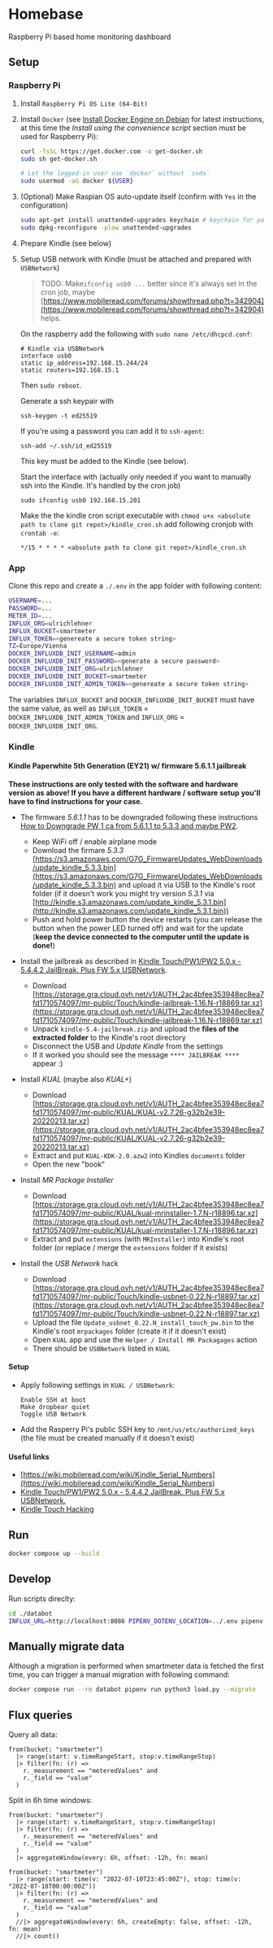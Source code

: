 # Homebase

Raspberry Pi based home monitoring dashboard

## Setup

### Raspberry Pi

1. Install `Raspberry Pi OS Lite (64-Bit)`
2. Install `Docker` (see [Install Docker Engine on Debian](https://docs.docker.com/engine/install/debian/#install-using-the-convenience-script) for latest instructions, at this time the _Install using the convenience script_ section must be used for Raspberry Pi):

   ```bash
   curl -fsSL https://get.docker.com -o get-docker.sh
   sudo sh get-docker.sh

   # Let the logged-in user use `docker` without `sudo`
   sudo usermod -aG docker ${USER}
   ```

3. (Optional) Make Raspian OS auto-update itself (confirm with `Yes` in the configuration)

   ```bash
   sudo apt-get install unattended-upgrades keychain # keychain for password protected ssh keys
   sudo dpkg-reconfigure -plow unattended-upgrades
   ```

4. Prepare Kindle (see below)

5. Setup USB network with Kindle (must be attached and prepared with `USBNetwork`)

   > TODO: Make`ifconfig usb0 ...` better since it's always set in the cron job, maybe [https://www.mobileread.com/forums/showthread.php?t=342904](https://www.mobileread.com/forums/showthread.php?t=342904) helps.

   On the raspberry add the following with `sudo nano /etc/dhcpcd.conf`:

   ```
   # Kindle via USBNetwork
   interface usb0
   static ip_address=192.168.15.244/24
   static routers=192.168.15.1
   ```

   Then `sudo reboot`.

   Generate a ssh keypair with

   ```
   ssh-keygen -t ed25519
   ```

   If you're using a password you can add it to `ssh-agent`:

   ```
   ssh-add ~/.ssh/id_ed25519
   ```

   This key must be added to the Kindle (see below).

   Start the interface with (actually only needed if you want to manually ssh into the Kindle. It's handled by the cron job)

   ```
   sudo ifconfig usb0 192.168.15.201
   ```

   Make the the kindle cron script executable with `chmod u+x <absolute path to clone git repot>/kindle_cron.sh` add following cronjob with `crontab -e`:

   ```
   */15 * * * * <absolute path to clone git repot>/kindle_cron.sh
   ```

### App

Clone this repo and create a `./.env` in the app folder with following content:

```bash
USERNAME=...
PASSWORD=...
METER_ID=...
INFLUX_ORG=ulrichlehner
INFLUX_BUCKET=smartmeter
INFLUX_TOKEN=<genereate a secure token string>
TZ=Europe/Vienna
DOCKER_INFLUXDB_INIT_USERNAME=admin
DOCKER_INFLUXDB_INIT_PASSWORD=<generate a secure password>
DOCKER_INFLUXDB_INIT_ORG=ulrichlehner
DOCKER_INFLUXDB_INIT_BUCKET=smartmeter
DOCKER_INFLUXDB_INIT_ADMIN_TOKEN=<genereate a secure token string>
```

The variables `INFLUX_BUCKET` and `DOCKER_INFLUXDB_INIT_BUCKET` must have the same value, as well as `INFLUX_TOKEN` = `DOCKER_INFLUXDB_INIT_ADMIN_TOKEN` and `INFLUX_ORG` = `DOCKER_INFLUXDB_INIT_ORG`.

### Kindle

#### Kindle Paperwhite 5th Generation (EY21) w/ firmware 5.6.1.1 jailbreak

**These instructions are only tested with the software and hardware version as above! If you have a different hardware / software setup you'll have to find instructions for your case.**

- The firmware _5.6.1.1_ has to be downgraded following these instructions [How to Downgrade PW 1 ca from 5.6.1.1 to 5.3.3 and maybe PW2](http://www.mobileread.mobi/forums/showthread.php?t=264432).

  - Keep WiFi off / enable airplane mode
  - Download the firmare _5.3.3_ [https://s3.amazonaws.com/G7G_FirmwareUpdates_WebDownloads/update_kindle_5.3.3.bin](https://s3.amazonaws.com/G7G_FirmwareUpdates_WebDownloads/update_kindle_5.3.3.bin) and upload it via USB to the Kindle's root folder (if it doesn't work you might try version _5.3.1_ via [http://kindle.s3.amazonaws.com/update_kindle_5.3.1.bin](http://kindle.s3.amazonaws.com/update_kindle_5.3.1.bin))
  - Push and hold power button the device restarts (you can release the button when the power LED turned off) and wait for the update (**keep the device connected to the computer until the update is done!**)

- Install the jailbreak as described in [Kindle Touch/PW1/PW2 5.0.x - 5.4.4.2 JailBreak. Plus FW 5.x USBNetwork](https://www.mobileread.com/forums/showthread.php?t=186645).

  - Download [https://storage.gra.cloud.ovh.net/v1/AUTH_2ac4bfee353948ec8ea7fd1710574097/mr-public/Touch/kindle-jailbreak-1.16.N-r18869.tar.xz](https://storage.gra.cloud.ovh.net/v1/AUTH_2ac4bfee353948ec8ea7fd1710574097/mr-public/Touch/kindle-jailbreak-1.16.N-r18869.tar.xz)
  - Unpack `kindle-5.4-jailbreak.zip` and upload the **files of the extracted folder** to the Kindle's root directory
  - Disconnect the USB and _Update Kindle_ from the settings
  - If it worked you should see the message `**** JAILBREAK ****` appear :)

- Install _KUAL_ (maybe also _KUAL+_)

  - Download [https://storage.gra.cloud.ovh.net/v1/AUTH_2ac4bfee353948ec8ea7fd1710574097/mr-public/KUAL/KUAL-v2.7.26-g32b2e39-20220213.tar.xz](https://storage.gra.cloud.ovh.net/v1/AUTH_2ac4bfee353948ec8ea7fd1710574097/mr-public/KUAL/KUAL-v2.7.26-g32b2e39-20220213.tar.xz)
  - Extract and put `KUAL-KDK-2.0.azw2` into Kindles `documents` folder
  - Open the new "book"

- Install _MR Package Installer_

  - Download [https://storage.gra.cloud.ovh.net/v1/AUTH_2ac4bfee353948ec8ea7fd1710574097/mr-public/KUAL/kual-mrinstaller-1.7.N-r18896.tar.xz](https://storage.gra.cloud.ovh.net/v1/AUTH_2ac4bfee353948ec8ea7fd1710574097/mr-public/KUAL/kual-mrinstaller-1.7.N-r18896.tar.xz)
  - Extract and put `extensions` (with `MRInstaller`) into Kindle's root folder (or replace / merge the `extensions` folder if it exists)

- Install the _USB Network_ hack
  - Download [https://storage.gra.cloud.ovh.net/v1/AUTH_2ac4bfee353948ec8ea7fd1710574097/mr-public/Touch/kindle-usbnet-0.22.N-r18897.tar.xz](https://storage.gra.cloud.ovh.net/v1/AUTH_2ac4bfee353948ec8ea7fd1710574097/mr-public/Touch/kindle-usbnet-0.22.N-r18897.tar.xz)
  - Upload the file `Update_usbnet_0.22.N_install_touch_pw.bin` to the Kindle's root `mrpackages` folder (create it if it doesn't exist)
  - Open `KUAL` app and use the `Helper / Install MR Packagages` action
  - There should be `USBNetwork` listed in `KUAL`

#### Setup

- Apply following settings in `KUAL / USBNetwork`:

  ```
  Enable SSH at boot
  Make dropbear quiet
  Toggle USB Network
  ```

- Add the Rasperry Pi's public SSH key to `/mnt/us/etc/authorized_keys` (the file must be created manually if it doesn't exist)

#### Useful links

- [https://wiki.mobileread.com/wiki/Kindle_Serial_Numbers](https://wiki.mobileread.com/wiki/Kindle_Serial_Numbers)
- [Kindle Touch/PW1/PW2 5.0.x - 5.4.4.2 JailBreak. Plus FW 5.x USBNetwork.](https://www.mobileread.com/forums/showthread.php?t=186645)
- [Kindle Touch Hacking](https://wiki.mobileread.com/wiki/Kindle_Touch_Hacking#CURRENT_UNIVERSAL_METHOD)

## Run

```bash
docker compose up --build
```

## Develop

Run scripts direclty:

```bash
cd ./databot
INFLUX_URL=http://localhost:8086 PIPENV_DOTENV_LOCATION=../.env pipenv run python3 render.py
```

## Manually migrate data

Although a migration is performed when smartmeter data is fetched the first time, you can trigger a manual migration with following command:

```bash
docker compose run --rm databot pipenv run python3 load.py --migrate
```

## Flux queries

Query all data:

```
from(bucket: "smartmeter")
  |> range(start: v.timeRangeStart, stop:v.timeRangeStop)
  |> filter(fn: (r) =>
    r._measurement == "meteredValues" and
    r._field == "value"
  )
```

Split in 6h time windows:

```
from(bucket: "smartmeter")
  |> range(start: v.timeRangeStart, stop:v.timeRangeStop)
  |> filter(fn: (r) =>
    r._measurement == "meteredValues" and
    r._field == "value"
  )
  |> aggregateWindow(every: 6h, offset: -12h, fn: mean)
```

```
from(bucket: "smartmeter")
  |> range(start: time(v: "2022-07-10T23:45:00Z"), stop: time(v: "2022-07-18T00:00:00Z"))
  |> filter(fn: (r) =>
    r._measurement == "meteredValues" and
    r._field == "value"
  )
  //|> aggregateWindow(every: 6h, createEmpty: false, offset: -12h, fn: mean)
  //|> count()
```
